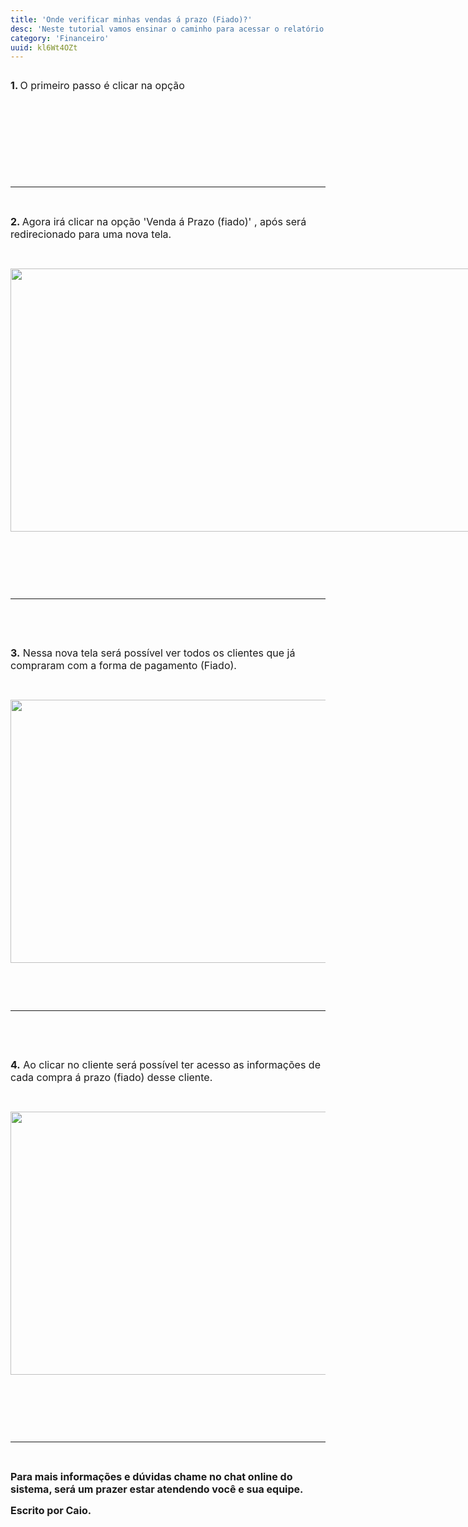 ```yaml
---
title: 'Onde verificar minhas vendas á prazo (Fiado)?'
desc: 'Neste tutorial vamos ensinar o caminho para acessar o relatório dos seus clientes que compraram como fiado.'
category: 'Financeiro'
uuid: kl6Wt4OZt
---
```


<div class='se-component' style='display:flex; flex-direction: row;'><p><span style='font-size: 16px;'><strong>1. </strong>O primeiro passo é clicar na opção</span>&nbsp;</p><div class='se-component se-image-container __se__float-none'><figure style='margin: 0px;'><img data-index='0' style='' data-origin=',' data-file-size='0' data-file-name='fiado%20a%20prazo%20img%201.png' data-percentage='auto,auto' data-align='none' data-size=',' data-rotatey='' data-rotatex='' data-proportion='true' data-rotate='' alt='' src='https://vendergas.github.io/vendergas-imagens/fiado%20a%20prazo%20img%201.png'>                                                    </figure></div></div><p>&nbsp;</p><p><br></p><p><br></p><p><br></p><hr><p><br></p><p><span style='font-size: 16px;'><strong>2. </strong>Agora irá clicar na opção 'Venda á Prazo (fiado)' , após será redirecionado para uma nova tela.</span></p><p><br></p><div class='se-component se-image-container __se__float-none'><figure style='margin: 0px;'><img data-index='1' style='max-width: 733px; height: 421px; width: 733px;' data-origin='733px,auto' data-file-size='0' data-file-name='fiado%20a%20prazo%20img%202.png' data-align='none' data-size='733px,421px' data-proportion='true' data-rotate='0' alt='' src='https://vendergas.github.io/vendergas-imagens/fiado%20a%20prazo%20img%202.png'>                            </figure></div><p><br></p><p><br></p><p><br></p><hr><p><br></p><p><br></p><p><span style='font-size: 16px;'><strong>3.</strong> Nessa nova tela será possível ver todos os clientes que já compraram com a forma de pagamento (Fiado).</span></p><p><br></p><div class='se-component se-image-container __se__float-none'><figure style='margin: 0px;'><img data-index='2' style='width: 733px; height: 421px;' data-origin='733px,auto' data-file-size='0' data-file-name='fiado%20a%20prazo%20img%203.png' data-align='none' data-size='733px,421px' data-proportion='true' data-rotate='0' alt='' src='https://vendergas.github.io/vendergas-imagens/fiado%20a%20prazo%20img%203.png'>                    </figure></div><p><br></p><p><br></p><hr><p><br></p><p><br></p><p><span style='font-size: 16px;'><strong>4.</strong> Ao clicar no cliente será possível ter acesso as informações de cada compra á prazo (fiado) desse cliente.&nbsp;</span><br></p><p><br></p><div class='se-component se-image-container __se__float-none'><figure style='margin: 0px;'><img data-index='3' style='width: 733px; height: 421px;' data-origin='733px,auto' data-file-size='0' data-file-name='fiado%20a%20prazo%20img%204.png' data-align='none' data-size='733px,421px' data-proportion='true' data-rotate='0' alt='' src='https://vendergas.github.io/vendergas-imagens/fiado%20a%20prazo%20img%204.png'>        </figure></div><p><br></p><p><br></p><p><br></p><hr><p><br></p><p><span style='margin: 0px; padding: 0px; font-size: 16px;'><strong>Para mais informações e dúvidas chame no chat online do sistema, será um prazer estar atendendo você e sua equipe.</strong></span></p><p><span style='margin: 0px; padding: 0px; font-size: 16px;'><strong>Escrito por Caio.</strong></span></p><p><br></p>
